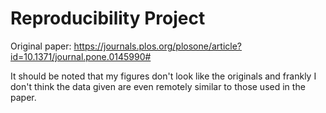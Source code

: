 # Reproducibility Project

Original paper: https://journals.plos.org/plosone/article?id=10.1371/journal.pone.0145990#

It should be noted that my figures don't look like the originals and frankly I don't think the data given are
even remotely similar to those used in the paper.
